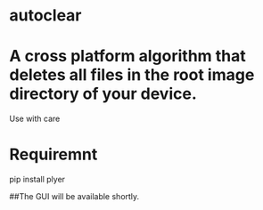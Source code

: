 # autoclear

# A cross platform algorithm that deletes all files in the root image directory of your device.


Use with care

# Requiremnt
pip install plyer


##The GUI will be available shortly. 

